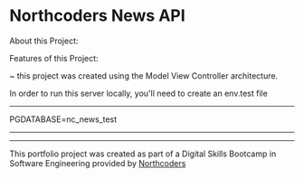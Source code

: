 # Northcoders News API

About this Project:

Features of this Project:

~ this project was created using the Model View Controller architecture.

In order to run this server locally, you'll need to create an env.test file

---

PGDATABASE=nc_news_test

---



---

This portfolio project was created as part of a Digital Skills Bootcamp in Software Engineering provided by [Northcoders](https://northcoders.com/)